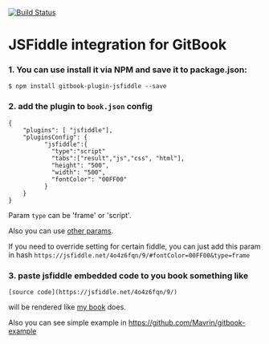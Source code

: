 [![Build Status](https://travis-ci.org/Mavrin/gitbook-plugin-jsfiddle.svg)](https://travis-ci.org/Mavrin/gitbook-plugin-jsfiddle)

JSFiddle integration for GitBook
==============

### 1. You can use install it via **NPM** and save it to package.json:
```
$ npm install gitbook-plugin-jsfiddle --save
```
### 2. add the plugin to `book.json` config
```
{
    "plugins": [ "jsfiddle"],
    "pluginsConfig": {
          "jsfiddle":{
            "type":"script"
            "tabs":["result","js","css", "html"],
            "height": "500",
            "width": "500",
            "fontColor": "00FF00"
          }
    }
}
```
Param `type` can be 'frame' or 'script'.

Also you can use [other params](https://medium.com/jsfiddle-updates/new-jsfiddle-embeds-93ab7a51ee11#.vt34bxchv).

If you need to override setting for certain fiddle, you can just add this param in hash
`https://jsfiddle.net/4o4z6fqn/9/#fontColor=00FF00&type=frame`

### 3. paste jsfiddle embedded code to you book something like
`[source code](https://jsfiddle.net/4o4z6fqn/9/)`

will be rendered like [my book](http://api.taucharts.com/tutorials/1min.html) does.

Also you can see simple example in https://github.com/Mavrin/gitbook-example

